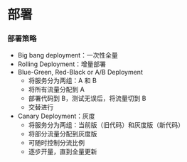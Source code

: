 # 部署

### 部署策略

- Big bang deployment：一次性全量
- Rolling Deployment：增量部署
- Blue-Green, Red-Black or A/B Deployment
    + 将服务分为两组：A 和 B
    + 将所有流量分配到 A
    + 部署代码到 B，测试无误后，将流量切到 B
    + 交替进行
- Canary Deployment：灰度
    + 将服务分为两组：当前版（旧代码）和灰度版（新代码）
    + 将部分流量分配到灰度版
    + 可随时控制分流比例
    + 逐步开量，直到全量更新
